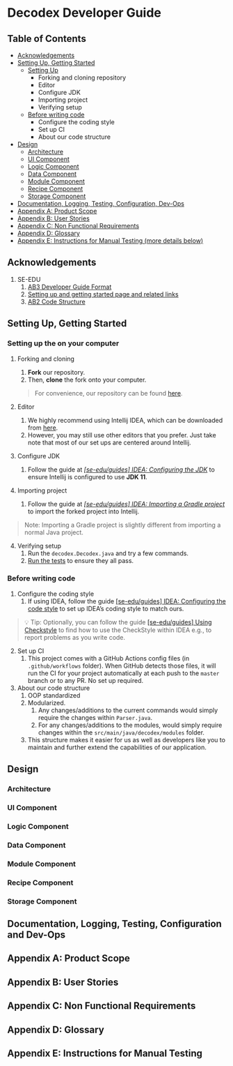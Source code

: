# Decodex Developer Guide <!-- omit in toc -->

## Table of Contents

- [Acknowledgements](#acknowledgements)
- [Setting Up, Getting Started](#setting-up-getting-started)
   - [Setting Up](#setting-up-the-on-your-computer)
      - Forking and cloning repository
      - Editor
      - Configure JDK
      - Importing project
      - Verifying setup
   - [Before writing code](#before-writing-code)
      - Configure the coding style
      - Set up CI
      - About our code structure
- [Design](#design)
   - [Architecture](#architecture)
   - [UI Component](#ui-component)
   - [Logic Component](#logic-component)
   - [Data Component](#data-component)
   - [Module Component](#module-component)
   - [Recipe Component](#recipe-component)
   - [Storage Component](#storage-component)
- [Documentation, Logging, Testing, Configuration, Dev-Ops](#documentation-logging-testing-configuration-and-dev-ops)
- [Appendix A: Product Scope](#appendix-a-product-scope)
- [Appendix B: User Stories](#appendix-b-user-stories)
- [Appendix C: Non Functional Requirements](#appendix-c-non-functional-requirements)
- [Appendix D: Glossary](#appendix-d-glossary)
- [Appendix E: Instructions for Manual Testing (more details below)](#appendix-e-instructions-for-manual-testing)

## Acknowledgements

1. SE-EDU
    1. [AB3 Developer Guide Format](https://se-education.org/addressbook-level3/DeveloperGuide.html)
    2. [Setting up and getting started page and related links](https://se-education.org/addressbook-level3/SettingUp.html)
    3. [AB2 Code Structure](https://github.com/se-edu/addressbook-level2)

## Setting Up, Getting Started

### Setting up the on your computer

1. Forking and cloning
    1. **Fork** our repository.
    2. Then, **clone** the fork onto your computer.

   > For convenience, our repository can be found [here](https://github.com/AY2122S1-CS2113T-T10-3/tp).

1. Editor
    1. We highly recommend using Intellij IDEA, which can be downloaded from [here](https://www.jetbrains.com/idea/).
    2. However, you may still use other editors that you prefer. Just take note that most of our set ups are centered around Intellij.
2. Configure JDK
    1. Follow the guide at *[[se-edu/guides] IDEA: Configuring the JDK](https://se-education.org/guides/tutorials/intellijJdk.html)* to ensure Intellij is configured to use **JDK 11**.
3. Importing project
    1. Follow the guide at *[[se-edu/guides] IDEA: Importing a Gradle project](https://se-education.org/guides/tutorials/intellijImportGradleProject.html)* to import the forked project into Intellij.
> Note: Importing a Gradle project is slightly different from importing a normal Java project.
4. Verifying setup
    1. Run the `decodex.Decodex.java` and try a few commands.
    2. [Run the tests](https://se-education.org/addressbook-level3/Testing.html) to ensure they all pass.
    
### Before writing code

1. Configure the coding style
   1. If using IDEA, follow the guide [[se-edu/guides] IDEA: Configuring the code style](https://se-education.org/guides/tutorials/intellijCodeStyle.html) to set up IDEA’s coding style to match ours.
> :bulb: Tip: Optionally, you can follow the guide [[se-edu/guides] Using Checkstyle](https://se-education.org/guides/tutorials/checkstyle.html) to find how to use the CheckStyle within IDEA e.g., to report problems as you write code.
2. Set up CI
   1. This project comes with a GitHub Actions config files (in `.github/workflows` folder). When GitHub detects those files, it will run the CI for your project automatically at each push to the `master` branch or to any PR. No set up required.
3. About our code structure
   1. OOP standardized
   2. Modularized.
      1. Any changes/additions to the current commands would simply require the changes within `Parser.java`.
      2. For any changes/additions to the modules, would simply require changes within the `src/main/java/decodex/modules` folder.
   3. This structure makes it easier for us as well as developers like you to maintain and further extend the capabilities of our application.
   
## Design

### Architecture

### UI Component

### Logic Component

### Data Component

### Module Component

### Recipe Component

### Storage Component

## Documentation, Logging, Testing, Configuration and Dev-Ops

## Appendix A: Product Scope

## Appendix B: User Stories

## Appendix C: Non Functional Requirements

## Appendix D: Glossary

## Appendix E: Instructions for Manual Testing
